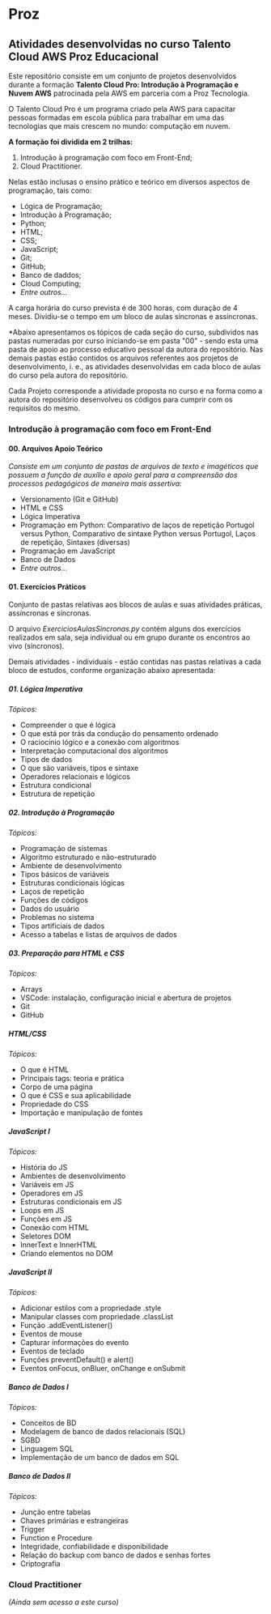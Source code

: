 # Proz
## Atividades desenvolvidas no curso Talento Cloud AWS Proz Educacional

Este repositório consiste em um conjunto de projetos desenvolvidos durante a formação **Talento Cloud Pro: Introdução à Programação e Nuvem AWS** patrocinada pela AWS em parceria com a Proz Tecnologia.

O Talento Cloud Pro é um programa criado pela AWS para capacitar pessoas formadas em escola pública para trabalhar em uma das tecnologias que mais crescem no mundo: computação em nuvem.

 **A formação foi dividida em 2 trilhas:**

1. Introdução à programação com foco em Front-End;
2. Cloud Practitioner.

Nelas estão inclusas o ensino prático e teórico em diversos aspectos de programação, tais como:

- Lógica de Programação;
- Introdução à Programação;
- Python;
- HTML;
- CSS;
- JavaScript;
- Git;
- GitHub;
- Banco de daddos;
- Cloud Computing;
- *Entre outros...*

A carga horária do curso prevista é de 300 horas, com duração de 4 meses. Dividiu-se o tempo em um bloco de aulas síncronas e assíncronas.  

*Abaixo apresentamos os tópicos de cada seção do curso, subdividos nas pastas numeradas por curso iniciando-se em pasta "00" - sendo esta uma pasta de apoio ao processo educativo pessoal da autora do repositório. Nas demais pastas estão contidos os arquivos referentes aos projetos de desenvolvimento, i. e., as atividades desenvolvidas em cada bloco de aulas do curso pela autora do repositório.

Cada Projeto corresponde a atividade proposta no curso e na forma como a autora do repositório desenvolveu os códigos para cumprir com os requisitos do mesmo.

### Introdução à programação com foco em Front-End
#### 00. Arquivos Apoio Teórico

*Consiste em um conjunto de pastas de arquivos de texto e imagéticos que possuem a função de auxílio e apoio geral para a compreensão dos processos pedagógicos de maneira mais assertiva:*

- Versionamento (Git e GitHub)
- HTML e CSS
- Lógica Imperativa
- Programação em Python: Comparativo de laços de repetição Portugol versus Python, Comparativo de sintaxe Python versus Portugol, Laços de repetição, Sintaxes (diversas)
- Programação em JavaScript
- Banco de Dados
- *Entre outros...*

#### 01. Exercícios Práticos
Conjunto de pastas relativas aos blocos de aulas e suas atividades práticas, assíncronas e síncronas.  

O arquivo *ExerciciosAulasSincronas.py* contém alguns dos exercícios realizados em sala, seja individual ou em grupo durante os encontros ao vivo (síncronos).  
  
Demais atividades - individuais - estão contidas nas pastas relativas a cada bloco de estudos, conforme organização abaixo apresentada:


##### 01. Lógica Imperativa
*Tópicos:*
- Compreender o que é lógica
- O que está por trás da condução do pensamento ordenado
- O raciocínio lógico e a conexão com algoritmos
- Interpretação computacional dos algoritmos
- Tipos de dados
- O que são variáveis, tipos e sintaxe
- Operadores relacionais e lógicos
- Estrutura condicional
- Estrutura de repetição


##### 02. Introdução à Programação
*Tópicos:*
- Programação de sistemas
- Algoritmo estruturado e não-estruturado
- Ambiente de desenvolvimento
- Tipos básicos de variáveis
- Estruturas condicionais lógicas
- Laços de repetição
- Funções de códigos
- Dados do usuário
- Problemas no sistema
- Tipos artificiais de dados
- Acesso a tabelas e listas de arquivos de dados

##### 03. Preparação para HTML e CSS
*Tópicos:*
- Arrays
- VSCode: instalação, configuração inicial e abertura de projetos
- Git
- GitHub

##### HTML/CSS
*Tópicos:*
- O que é HTML
- Principais tags: teoria e prática
- Corpo de uma página
- O que é CSS e sua aplicabilidade
- Propriedade do CSS
- Importação e manipulação de fontes

##### JavaScript I
*Tópicos:*
- História do JS
- Ambientes de desenvolvimento
- Variáveis em JS
- Operadores em JS
- Estruturas condicionais em JS
- Loops em JS
- Funções em JS
- Conexão com HTML
- Seletores DOM
- InnerText e InnerHTML
- Criando elementos no DOM

##### JavaScript II
*Tópicos:*
- Adicionar estilos com a propriedade .style
- Manipular classes com propriedade .classList
- Função .addEventListener()
- Eventos de mouse
- Capturar informações do evento
- Eventos de teclado
- Funções preventDefault() e alert()
- Eventos onFocus, onBluer, onChange e onSubmit

##### Banco de Dados I
*Tópicos:*
- Conceitos de BD
- Modelagem de banco de dados relacionais (SQL)
- SGBD
- Linguagem SQL
- Implementação de um banco de dados em SQL

##### Banco de Dados II
*Tópicos:*
- Junção entre tabelas
- Chaves primárias e estrangeiras
- Trigger
- Function e Procedure
- Integridade, confiabilidade e disponibilidade
- Relação do backup com banco de dados e senhas fortes
- Criptografia


### Cloud Practitioner
*(Ainda sem acesso a este curso)*